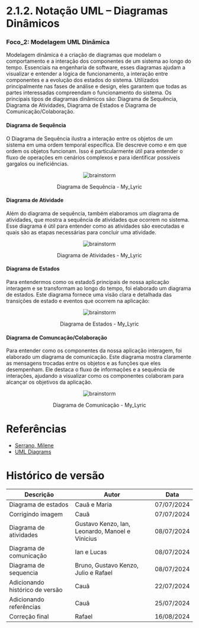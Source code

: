 # 2.1.2. Notação UML – Diagramas Dinâmicos

### Foco_2: Modelagem UML Dinâmica

Modelagem dinâmica é a criação de diagramas que modelam o comportamento e a interação dos componentes de um sistema ao longo do tempo. Essenciais na engenharia de software, esses diagramas ajudam a visualizar e entender a lógica de funcionamento, a interação entre componentes e a evolução dos estados do sistema. Utilizados principalmente nas fases de análise e design, eles garantem que todas as partes interessadas compreendam o funcionamento do sistema. Os principais tipos de diagramas dinâmicos são: Diagrama de Sequência, Diagrama de Atividades, Diagrama de Estados e Diagrama de Comunicação/Colaboração.

#### Diagrama de Sequência

O Diagrama de Sequência ilustra a interação entre os objetos de um sistema em uma ordem temporal específica. Ele descreve como e em que ordem os objetos funcionam. Isso é particularmente útil para entender o fluxo de operações em cenários complexos e para identificar possíveis gargalos ou ineficiências.

<figure align="center">

![brainstorm](../assets/uml/DiagramaDeSequencia.png)

  <figcaption>Diagrama de Sequência - My_Lyric</figcaption>
</figure>


#### Diagrama de Atividade

Além do diagrama de sequência, também elaboramos um diagrama de atividades, que mostra a sequência de atividades que ocorrem no sistema. Esse diagrama é útil para entender como as atividades são executadas e quais são as etapas necessárias para concluir uma atividade.

<figure align="center">

![brainstorm](../assets/uml/DiagramaDeAtividades.jpeg)

  <figcaption>Diagrama de Atividades - My_Lyric</figcaption>
</figure>

#### Diagrama de Estados
Para entendermos como os estadoS principais de nossa aplicação interagem e se transformam ao longo do tempo, foi elaborado um diagrama de estados. Este diagrama fornece uma visão clara e detalhada das transições de estado e eventos que ocorrem na aplicação:

<figure align="center">

  ![brainstorm](../assets/uml/DiagramaEstados.png)
  <figcaption>Diagrama de Estados - My_Lyric</figcaption>
</figure>

#### Diagrama de Comuncação/Colaboração
Para entender como os componentes da nossa aplicação interagem, foi elaborado um diagrama de comunicação. Este diagrama mostra claramente as mensagens trocadas entre os objetos e as funções que eles desempenham. Ele destaca o fluxo de informações e a sequência de interações, ajudando a visualizar como os componentes colaboram para alcançar os objetivos da aplicação.

<figure align="center">

  ![brainstorm](../assets/uml/DiagramaDeComunicacao.png)
  <figcaption>Diagrama de Comunicação - My_Lyric</figcaption>
</figure>

# Referências
- [Serrano, Milene](https://arquivos.unb.br/arquivos/2024159118945d30645175f6a9bd650b0/Arquitetura_e_Desenho_de_Software_-_Aula_Modelagem_UML_Dinmica_-_Profa._Milene.pdf)
- [UML Diagrams](https://www.uml-diagrams.org/)

# Histórico de versão

| Descrição                       | Autor                                           | Data       |
| ------------------------------- | ----------------------------------------------- | ---------- |
| Diagrama de estados             | Cauã e Maria                                    | 07/07/2024 |
| Corrigindo imagem               | Cauã                                            | 07/07/2024 |
| Diagrama de atividades          | Gustavo Kenzo, Ian, Leonardo, Manoel e Vinicius | 08/07/2024 |
| Diagrama de comunicação         | Ian e Lucas                                     | 08/07/2024 |
| Diagrama de sequencia           | Bruno, Gustavo Kenzo, Julio e Rafael            | 08/07/2024 |
| Adicionando histórico de versão | Cauã                                            | 22/07/2024 |
| Adicionando referências         | Cauã                                            | 25/07/2024 |
| Correção final                  | Rafael                                          | 16/08/2024 |